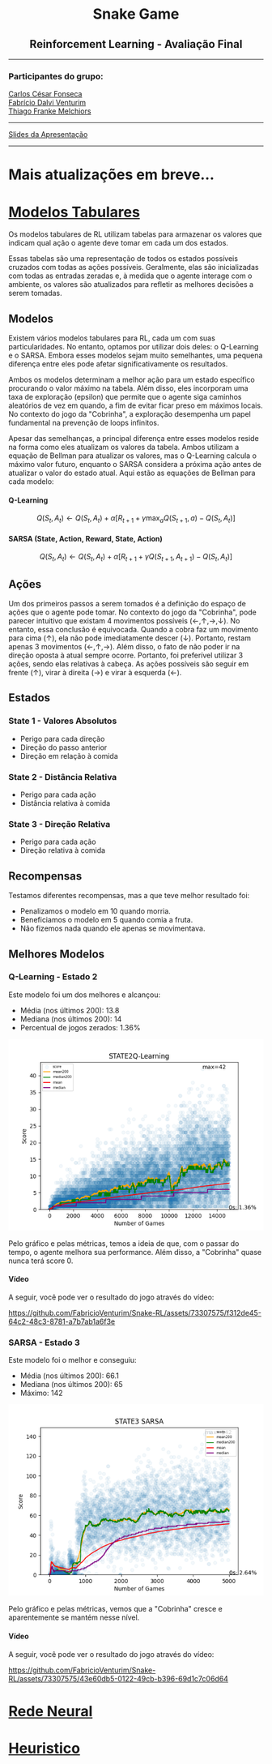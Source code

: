 <h1 align="center">Snake Game</h1>
<h2 align="center">Reinforcement Learning - Avaliação Final</h2>

<hr>

<h3> Participantes do grupo: </h3>

<a href = "https://github.com/CarCesar"> Carlos César Fonseca <a/>
<br>
<a href = "https://github.com/FabricioVenturim"> Fabrício Dalvi Venturim <a/>
<br>
<a href = "https://github.com/TFrankeM"> Thiago Franke Melchiors <a/>

<hr>

[Slides da Apresentação]()

<hr>

# Mais atualizações em breve...

# [Modelos Tabulares](tabular)

Os modelos tabulares de RL utilizam tabelas para armazenar os valores que indicam qual ação o agente deve tomar em cada um dos estados.

Essas tabelas são uma representação de todos os estados possíveis cruzados com todas as ações possíveis. Geralmente, elas são inicializadas com todas as entradas zeradas e, à medida que o agente interage com o ambiente, os valores são atualizados para refletir as melhores decisões a serem tomadas.

## Modelos

Existem vários modelos tabulares para RL, cada um com suas particularidades. No entanto, optamos por utilizar dois deles: o Q-Learning e o SARSA. Embora esses modelos sejam muito semelhantes, uma pequena diferença entre eles pode afetar significativamente os resultados.

Ambos os modelos determinam a melhor ação para um estado específico procurando o valor máximo na tabela. Além disso, eles incorporam uma taxa de exploração (epsilon) que permite que o agente siga caminhos aleatórios de vez em quando, a fim de evitar ficar preso em máximos locais. No contexto do jogo da "Cobrinha", a exploração desempenha um papel fundamental na prevenção de loops infinitos.

Apesar das semelhanças, a principal diferença entre esses modelos reside na forma como eles atualizam os valores da tabela. Ambos utilizam a equação de Bellman para atualizar os valores, mas o Q-Learning calcula o máximo valor futuro, enquanto o SARSA considera a próxima ação antes de atualizar o valor do estado atual. Aqui estão as equações de Bellman para cada modelo:

#### Q-Learning
$$Q(S_t,A_t) \leftarrow Q(S_t,A_t) + \alpha [R_{t+1} + \gamma \max_{a} Q(S_{t+1},a) - Q(S_t,A_t)]$$

#### SARSA (State, Action, Reward, State, Action)
$$Q(S_t,A_t) \leftarrow Q(S_t,A_t) + \alpha [R_{t+1} + \gamma Q(S_{t+1},A_{t+1}) - Q(S_t,A_t)]$$

## Ações

Um dos primeiros passos a serem tomados é a definição do espaço de ações que o agente pode tomar. No contexto do jogo da "Cobrinha", pode parecer intuitivo que existam 4 movimentos possíveis ($\leftarrow, \uparrow, \rightarrow, \downarrow$). No entanto, essa conclusão é equivocada. Quando a cobra faz um movimento para cima ($\uparrow$), ela não pode imediatamente descer ($\downarrow$). Portanto, restam apenas 3 movimentos ($\leftarrow, \uparrow, \rightarrow$). Além disso, o fato de não poder ir na direção oposta à atual sempre ocorre. Portanto, foi preferível utilizar 3 ações, sendo elas relativas à cabeça. As ações possíveis são seguir em frente ($\uparrow$), virar à direita ($\rightarrow$) e virar à esquerda ($\leftarrow$).

## Estados
### State 1 - Valores Absolutos

  -  Perigo para cada direção
  -  Direção do passo anterior
  -  Direção em relação à comida

### State 2 - Distância Relativa

  -  Perigo para cada ação
  -  Distância relativa à comida

### State 3 - Direção Relativa

  -  Perigo para cada ação
  -  Direção relativa à comida

## Recompensas

Testamos diferentes recompensas, mas a que teve melhor resultado foi:

  -  Penalizamos o modelo em 10 quando morria.
  -  Beneficiamos o modelo em 5 quando comia a fruta.
  -  Não fizemos nada quando ele apenas se movimentava.

## Melhores Modelos
### Q-Learning - Estado 2

Este modelo foi um dos melhores e alcançou:

- Média (nos últimos 200): 13.8
- Mediana (nos últimos 200): 14
- Percentual de jogos zerados: 1.36%

<img src='tabular/qlearning/results/STATE2Q-Learning.png'>

Pelo gráfico e pelas métricas, temos a ideia de que, com o passar do tempo, o agente melhora sua performance. Além disso, a "Cobrinha" quase nunca terá score 0.

#### Vídeo

A seguir, você pode ver o resultado do jogo através do vídeo:



https://github.com/FabricioVenturim/Snake-RL/assets/73307575/f312de45-64c2-48c3-8781-a7b7ab1a6f3e


### SARSA - Estado 3

Este modelo foi o melhor e conseguiu:

-  Média (nos últimos 200): 66.1
-  Mediana (nos últimos 200): 65
-  Máximo: 142

<img src='tabular/sarsa/results/STATE3 SARSA.png'>

Pelo gráfico e pelas métricas, vemos que a "Cobrinha" cresce e aparentemente se mantém nesse nível.

#### Vídeo

A seguir, você pode ver o resultado do jogo através do vídeo:


https://github.com/FabricioVenturim/Snake-RL/assets/73307575/43e60db5-0122-49cb-b396-69d1c7c06d64

# [Rede Neural](rede_neural)

# [Heuristico](Heuristico)
